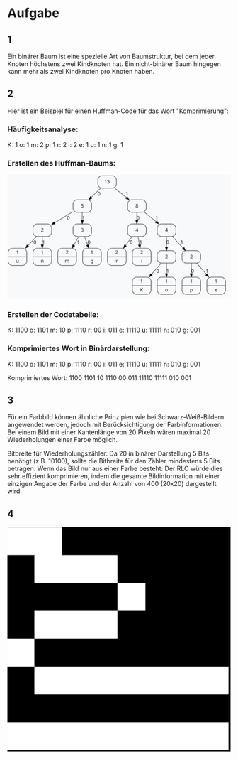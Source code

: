 # Aufgabe 

## 1
Ein binärer Baum ist eine spezielle Art von Baumstruktur, bei dem jeder Knoten höchstens zwei Kindknoten hat. Ein nicht-binärer Baum hingegen kann mehr als zwei Kindknoten pro Knoten haben.
## 2
Hier ist ein Beispiel für einen Huffman-Code für das Wort "Komprimierung":

### Häufigkeitsanalyse:
K: 1
o: 1
m: 2
p: 1
r: 2
i: 2
e: 1
u: 1
n: 1
g: 1
### Erstellen des Huffman-Baums:
![bild](bilder/huffman.png)
### Erstellen der Codetabelle:
K: 1100
o: 1101
m: 10
p: 1110
r: 00
i: 011
e: 11110
u: 11111
n: 010
g: 001
### Komprimiertes Wort in Binärdarstellung:
K: 1100
o: 1101
m: 10
p: 1110
r: 00
i: 011
e: 11110
u: 11111
n: 010
g: 001

Komprimiertes Wort: 1100 1101 10 1110 00 011 11110 11111 010 001

## 3
Für ein Farbbild können ähnliche Prinzipien wie bei Schwarz-Weiß-Bildern angewendet werden, jedoch mit Berücksichtigung der Farbinformationen. Bei einem Bild mit einer Kantenlänge von 20 Pixeln wären maximal 20 Wiederholungen einer Farbe möglich.

Bitbreite für Wiederholungszähler: Da 20 in binärer Darstellung 5 Bits benötigt (z.B. 10100), sollte die Bitbreite für den Zähler mindestens 5 Bits betragen.
Wenn das Bild nur aus einer Farbe besteht: Der RLC würde dies sehr effizient komprimieren, indem die gesamte Bildinformation mit einer einzigen Angabe der Farbe und der Anzahl von 400 (20x20) dargestellt wird.

## 4
![bild](bilder/pixl.png)